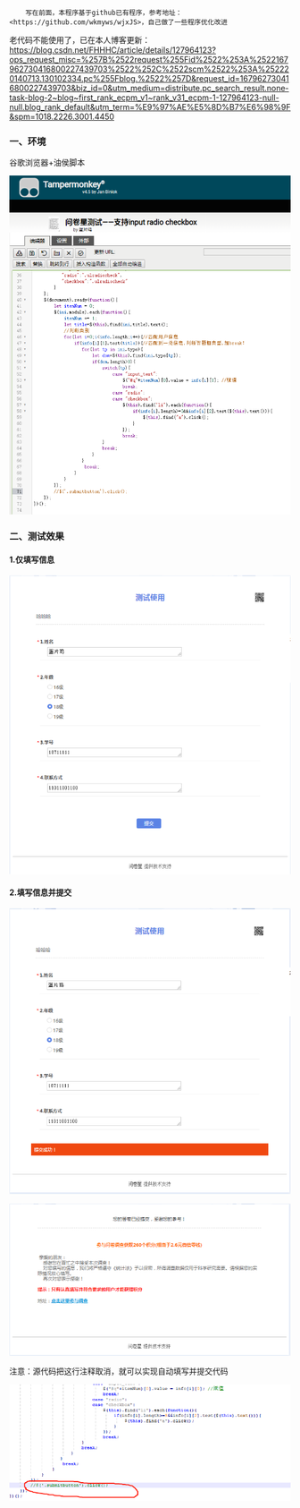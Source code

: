 		写在前面，本程序基于github已有程序，参考地址：<https://github.com/wkmyws/wjxJS>，自己做了一些程序优化改进
老代码不能使用了，已在本人博客更新：
https://blog.csdn.net/FHHHC/article/details/127964123?ops_request_misc=%257B%2522request%255Fid%2522%253A%2522167962730416800227439703%2522%252C%2522scm%2522%253A%252220140713.130102334.pc%255Fblog.%2522%257D&request_id=167962730416800227439703&biz_id=0&utm_medium=distribute.pc_search_result.none-task-blog-2~blog~first_rank_ecpm_v1~rank_v31_ecpm-1-127964123-null-null.blog_rank_default&utm_term=%E9%97%AE%E5%8D%B7%E6%98%9F&spm=1018.2226.3001.4450

### 一、环境

谷歌浏览器+油侯脚本

![1571752289828](https://github.com/HuerFu/AutoFillSubmit/blob/master/img/1571752289828.png)

### 二、测试效果

#### 1.仅填写信息

![1571750599553](https://github.com/HuerFu/AutoFillSubmit/blob/master/img/1571750599553.png)

#### 2.填写信息并提交

![1571750668431](https://github.com/HuerFu/AutoFillSubmit/blob/master/img/1571750668431.png)

![1571750676527](https://github.com/HuerFu/AutoFillSubmit/blob/master/img/1571750676527.png)

注意：源代码把这行注释取消，就可以实现自动填写并提交代码

![1571752227922](https://github.com/HuerFu/AutoFillSubmit/blob/master/img/1571752227922.png)
